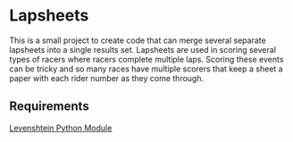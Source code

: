 # Lapsheets

This is a small project to create code that can merge several separate lapsheets
into a single results set. Lapsheets are used in scoring several types of racers
where racers complete multiple laps. Scoring these events can be tricky and so many
races have multiple scorers that keep a sheet a paper with each rider number as they
come through.

## Requirements

[Levenshtein Python Module](http://code.google.com/p/pylevenshtein/)